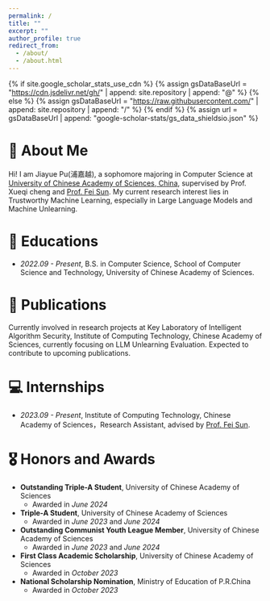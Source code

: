 ```yaml
---
permalink: /
title: ""
excerpt: ""
author_profile: true
redirect_from: 
  - /about/
  - /about.html
---
```


{% if site.google_scholar_stats_use_cdn %}
{% assign gsDataBaseUrl = "https://cdn.jsdelivr.net/gh/" | append: site.repository | append: "@" %}
{% else %}
{% assign gsDataBaseUrl = "https://raw.githubusercontent.com/" | append: site.repository | append: "/" %}
{% endif %}
{% assign url = gsDataBaseUrl | append: "google-scholar-stats/gs_data_shieldsio.json" %}

<span class='anchor' id='about-me'></span>


<!-- 
My research interest includes neural machine translation and computer vision. I have published more than 100 papers at the top international AI conferences with total <a href='https://scholar.google.com/citations?user=DhtAFkwAAAAJ'>google scholar citations <strong><span id='total_cit'>260000+</span></strong></a> (You can also use google scholar badge <a href='https://scholar.google.com/citations?user=DhtAFkwAAAAJ'><img src="https://img.shields.io/endpoint?url={{ url | url_encode }}&logo=Google%20Scholar&labelColor=f6f6f6&color=9cf&style=flat&label=citations"></a>).
-->

# 👋 About Me
Hi! I am Jiayue Pu(浦嘉越), a sophomore majoring in Computer Science at [University of Chinese Academy of Sciences, China](https://www.ucas.ac.cn/), supervised by Prof. Xueqi cheng and [Prof. Fei Sun](http://ofey.me/). My current research interest lies in Trustworthy Machine Learning, especially in Large Language Models and Machine Unlearning.

# 📖 Educations
- *2022.09 - Present*, B.S. in Computer Science, School of Computer Science and Technology, University of Chinese Academy of Sciences.

  
# 📝 Publications 
Currently involved in research projects at Key Laboratory of Intelligent Algorithm Security, Institute of Computing Technology, Chinese Academy of Sciences, currently focusing on LLM Unlearning Evaluation. Expected to contribute to upcoming publications.
<!-- 
<div class='paper-box'><div class='paper-box-image'><div><div class="badge">CVPR 2016</div><img src='images/500x300.png' alt="sym" width="100%"></div></div>
<div class='paper-box-text' markdown="1">

[Deep Residual Learning for Image Recognition](https://openaccess.thecvf.com/content_cvpr_2016/papers/He_Deep_Residual_Learning_CVPR_2016_paper.pdf)

**Kaiming He**, Xiangyu Zhang, Shaoqing Ren, Jian Sun

[**Project**](https://scholar.google.com/citations?view_op=view_citation&hl=zh-CN&user=DhtAFkwAAAAJ&citation_for_view=DhtAFkwAAAAJ:ALROH1vI_8AC) <strong><span class='show_paper_citations' data='DhtAFkwAAAAJ:ALROH1vI_8AC'></span></strong>
- Lorem ipsum dolor sit amet, consectetur adipiscing elit. Vivamus ornare aliquet ipsum, ac tempus justo dapibus sit amet. 
</div>
</div>

- [Lorem ipsum dolor sit amet, consectetur adipiscing elit. Vivamus ornare aliquet ipsum, ac tempus justo dapibus sit amet](https://github.com), A, B, C, **CVPR 2020**
-->

# 💻 Internships
- *2023.09 - Present*, Institute of Computing Technology, Chinese Academy of Sciences，Research Assistant, advised by [Prof. Fei Sun](http://ofey.me/).

# 🎖 Honors and Awards
- **Outstanding Triple-A Student**,  University of Chinese Academy of Sciences
  - Awarded in *June 2024*
- **Triple-A Student**, University of Chinese Academy of Sciences
  - Awarded in *June 2023* and *June 2024*
- **Outstanding Communist Youth League Member**, University of Chinese Academy of Sciences
  - Awarded in *June 2023* and *June 2024*
- **First Class Academic Scholarship**, University of Chinese Academy of Sciences
  - Awarded in *October 2023*
- **National Scholarship Nomination**, Ministry of Education of P.R.China
  - Awarded in *October 2023*

<!--
# 💬 Invited Talks
- *2021.06*, Lorem ipsum dolor sit amet, consectetur adipiscing elit. Vivamus ornare aliquet ipsum, ac tempus justo dapibus sit amet. 
- *2021.03*, Lorem ipsum dolor sit amet, consectetur adipiscing elit. Vivamus ornare aliquet ipsum, ac tempus justo dapibus sit amet.  \| [\[video\]](https://github.com/)
-->

